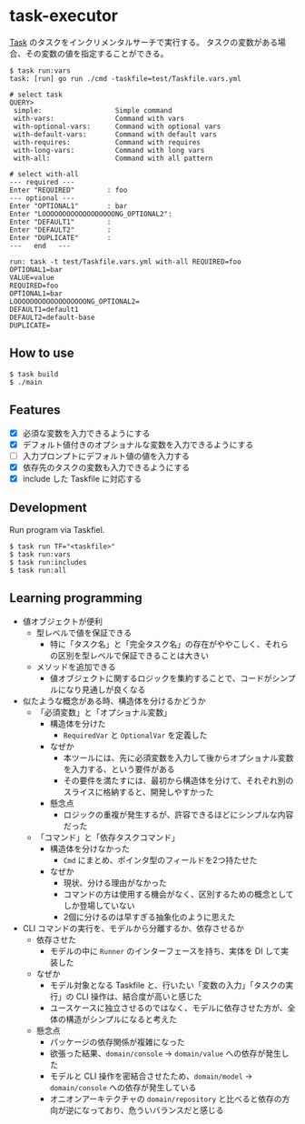 # task-executor

[Task](https://taskfile.dev/) のタスクをインクリメンタルサーチで実行する。
タスクの変数がある場合、その変数の値を指定することができる。

```shell
$ task run:vars
task: [run] go run ./cmd -taskfile=test/Taskfile.vars.yml

# select task
QUERY>
 simple:                  Simple command                                                                                                                                                                                                                   
 with-vars:               Command with vars
 with-optional-vars:      Command with optional vars
 with-default-vars:       Command with default vars
 with-requires:           Command with requires
 with-long-vars:          Command with long vars
 with-all:                Command with all pattern

# select with-all
--- required ---
Enter "REQUIRED"        : foo
--- optional ---
Enter "OPTIONAL1"       : bar
Enter "LOOOOOOOOOOOOOOOOOONG_OPTIONAL2": 
Enter "DEFAULT1"        : 
Enter "DEFAULT2"        : 
Enter "DUPLICATE"       : 
---   end   ---

run: task -t test/Taskfile.vars.yml with-all REQUIRED=foo OPTIONAL1=bar
VALUE=value
REQUIRED=foo
OPTIONAL1=bar
LOOOOOOOOOOOOOOOOOONG_OPTIONAL2=
DEFAULT1=default1
DEFAULT2=default-base
DUPLICATE=
```

## How to use

```shell
$ task build
$ ./main
```

## Features

- [x] 必須な変数を入力できるようにする
- [x] デフォルト値付きのオプショナルな変数を入力できるようにする
- [ ] 入力プロンプトにデフォルト値の値を入力する
- [x] 依存先のタスクの変数も入力できるようにする
- [x] include した Taskfile に対応する

## Development

Run program via Taskfiel.

```shell
$ task run TF="<taskfile>"
$ task run:vars
$ task run:includes
$ task run:all
```

## Learning programming

- 値オブジェクトが便利
  - 型レベルで値を保証できる
    - 特に「タスク名」と「完全タスク名」の存在がややこしく、それらの区別を型レベルで保証できることは大きい
  - メソッドを追加できる
    - 値オブジェクトに関するロジックを集約することで、コードがシンプルになり見通しが良くなる
- 似たような概念がある時、構造体を分けるかどうか
  - 「必須変数」と「オプショナル変数」
    - 構造体を分けた
      - `RequiredVar` と `OptionalVar` を定義した
    - なぜか
      - 本ツールには、先に必須変数を入力して後からオプショナル変数を入力する、という要件がある
      - その要件を満たすには、最初から構造体を分けて、それぞれ別のスライスに格納すると、開発しやすかった
    - 懸念点
      - ロジックの重複が発生するが、許容できるほどにシンプルな内容だった
  - 「コマンド」と「依存タスクコマンド」
    - 構造体を分けなかった
      - `Cmd` にまとめ、ポインタ型のフィールドを2つ持たせた
    - なぜか
      - 現状、分ける理由がなかった
      - コマンドの方は使用する機会がなく、区別するための概念としてしか登場していない
      - 2個に分けるのは早すぎる抽象化のように思えた
- CLI コマンドの実行を、モデルから分離するか、依存させるか
  - 依存させた
    - モデルの中に `Runner` のインターフェースを持ち、実体を DI して実装した
  - なぜか
    - モデル対象となる Taskfile と、行いたい「変数の入力」「タスクの実行」の CLI 操作は、結合度が高いと感じた
    - ユースケースに独立させるのではなく、モデルに依存させた方が、全体の構造がシンプルになると考えた
  - 懸念点
    - パッケージの依存関係が複雑になった
    - 欲張った結果、`domain/console` -> `domain/value` への依存が発生した
    - モデルと CLI 操作を密結合させたため、`domain/model` -> `domain/console` への依存が発生している
    - オニオンアーキテクチャの `domain/repository` と比べると依存の方向が逆になっており、危ういバランスだと感じる
